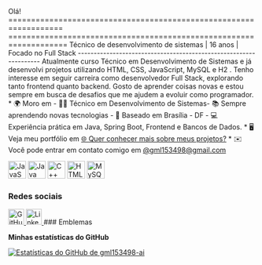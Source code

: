 Olá! ================================================================== =================================================================== Técnico de desenvolvimento de sistemas | 16 anos | Focado no Full Stack ------------------------------------------------------------------ Atualmente curso Técnico em Desenvolvimento de Sistemas e já desenvolvi projetos utilizando HTML, CSS, JavaScript, MySQL e H2 . Tenho interesse em seguir carreira como desenvolvedor Full Stack, explorando tanto frontend quanto backend. Gosto de aprender coisas novas e estou sempre em busca de desafios que me ajudem a evoluir como programador. * 🌍 Moro em - 👨‍💻 Técnico em Desenvolvimento de Sistemas- 📚 Sempre aprendendo novas tecnologias - 📍 Baseado em Brasília - DF - 💻 Experiência prática em Java, Spring Boot, Frontend e Bancos de Dados. * 🖥️ Veja meu portfólio em [🌐 Quer conhecer mais sobre meus projetos?](http://https://gml153498-ai.github.io/portif-lio/) * ✉️ Você pode entrar em contato comigo em [@gml153498@gmail.com](mailto:@gml153498@gmail.com)

<p align="esquerda">
<a href="https://developer.mozilla.org/en-US/docs/Web/JavaScript" target="_blank" rel="noreferrer"><img src="https://raw.githubusercontent.com/danielcranney/readme-generator/main/public/icons/skills/javascript-colored.svg" alt="JavaScript" title="JavaScript" width="36" height="36" /></a> <a href="https://www.oracle.com/java/" target="_blank" rel="noreferrer"><img src="https://raw.githubusercontent.com/danielcranney/readme-generator/main/public/icons/skills/java-colored.svg" alt="Java" title="Java" width="36" height="36" /></a> <a href="https://docs.microsoft.com/en-us/cpp/?view=msvc-170" target="_blank" rel="noreferrer"><img src="https://raw.githubusercontent.com/danielcranney/readme-generator/main/public/icons/skills/cplusplus-colored.svg" alt="C++" title="C++" width="36" height="36" /></a> <a href="https://developer.mozilla.org/en-US/docs/Glossary/HTML5" target="_blank" rel="noreferrer"><img src="https://raw.githubusercontent.com/danielcranney/readme-generator/main/public/icons/skills/html5-colored.svg" alt="HTML5" title="HTML5" width="36" altura="36" /></a> <a href="https://www.mysql.com/" target="_blank" rel="noreferrer"><img src="https://raw.githubusercontent.com/danielcranney/readme-generator/main/public/icons/skills/mysql-colored.svg" alt="MySQL" title="MySQL" width="36" height="36" /></a>
</p>

### Redes sociais

<p align="left"> </p> <a href="https://www.github.com/gml153498-ai" target="_blank" rel="noreferrer"> <picture> <source media="(prefers-color-scheme: dark)" srcset="https://raw.githubusercontent.com/danielcranney/readme-generator/main/public/icons/socials/github-dark.svg" /> <source media="(prefers-color-scheme: light)" srcset="https://raw.githubusercontent.com/danielcranney/readme-generator/main/public/icons/socials/github.svg" /> <img src="https://raw.githubusercontent.com/danielcranney/readme-generator/main/public/icons/socials/github.svg" width="32" height="32" alt="GitHub" title="GitHub" /> </picture> </a> <a href="https://www.linkedin.com/in/guilherme-medieros" target="_blank" rel="noreferrer"> <picture> <source media="(prefers-color-scheme: dark)" srcset="https://raw.githubusercontent.com/danielcranney/readme-generator/main/public/icons/socials/linkedin-dark.svg" /> <source media="(prefers-color-scheme: light)" srcset="https://raw.githubusercontent.com/danielcranney/readme-generator/main/public/icons/socials/linkedin.svg" /> <img src="https://raw.githubusercontent.com/danielcranney/readme-generator/main/public/icons/socials/linkedin.svg" width="32" height="32" alt="LinkedIn" title="LinkedIn" /> </picture> </a>
### Emblemas

<b>Minhas estatísticas do GitHub</b>

<a href="http://www.github.com/gml153498-ai"><img src="https://github-readme-stats.vercel.app/api?username=gml153498-ai&show_icons=true&hide=&count_private=true&title_color=0891b2&text_color=ffffff&icon_color=0891b2&bg_color=1c1917&hide_border=true&show_icons=true" alt="Estatísticas do GitHub de gml153498-ai" /></a>
